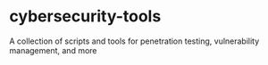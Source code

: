 # cybersecurity-tools
A collection of scripts and tools for penetration testing, vulnerability management, and more
